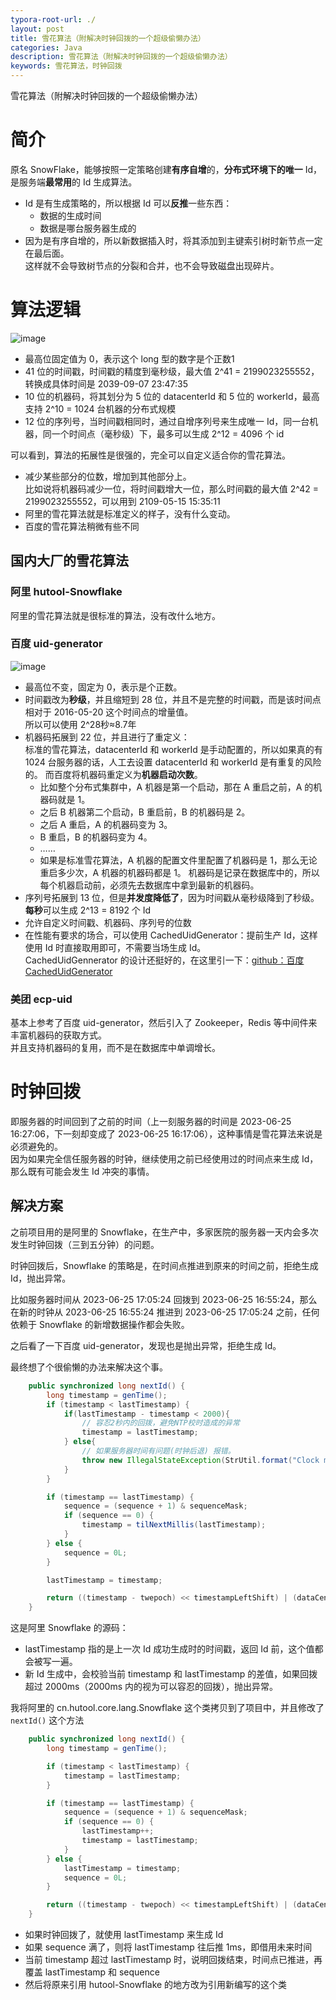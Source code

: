 ```yaml
---
typora-root-url: ./
layout: post
title: 雪花算法（附解决时钟回拨的一个超级偷懒办法）
categories: Java
description: 雪花算法（附解决时钟回拨的一个超级偷懒办法）
keywords: 雪花算法，时钟回拨
---
```


雪花算法（附解决时钟回拨的一个超级偷懒办法）

# 简介
原名 SnowFlake，能够按照一定策略创建**有序自增**的，**分布式环境下的唯一** Id，是服务端**最常用**的 Id 生成算法。<br>
- Id 是有生成策略的，所以根据 Id 可以**反推**一些东西：
	- 数据的生成时间
	- 数据是哪台服务器生成的
- 因为是有序自增的，所以新数据插入时，将其添加到主键索引树时新节点一定在最后面。<br>
  这样就不会导致树节点的分裂和合并，也不会导致磁盘出现碎片。

# 算法逻辑
![image](/assets/snowflake-01.png)
- 最高位固定值为 0，表示这个 long 型的数字是个正数1
- 41 位的时间戳，时间戳的精度到毫秒级，最大值 2^41 = 2199023255552，转换成具体时间是 2039-09-07 23:47:35
- 10 位的机器码，将其划分为 5 位的 datacenterId 和 5 位的 workerId，最高支持 2^10 = 1024 台机器的分布式规模
- 12 位的序列号，当时间戳相同时，通过自增序列号来生成唯一 Id，同一台机器，同一个时间点（毫秒级）下，最多可以生成 2^12 = 4096 个 id

可以看到，算法的拓展性是很强的，完全可以自定义适合你的雪花算法。
- 减少某些部分的位数，增加到其他部分上。<br>
  比如说将机器码减少一位，将时间戳增大一位，那么时间戳的最大值 2^42 = 2199023255552，可以用到 2109-05-15 15:35:11
- 阿里的雪花算法就是标准定义的样子，没有什么变动。
- 百度的雪花算法稍微有些不同
	
## 国内大厂的雪花算法
### 阿里 hutool-Snowflake
阿里的雪花算法就是很标准的算法，没有改什么地方。

### 百度 uid-generator
![image](/assets/snowflake-02.jpg)
- 最高位不变，固定为 0，表示是个正数。
- 时间戳改为**秒级**，并且缩短到 28 位，并且不是完整的时间戳，而是该时间点相对于 2016-05-20 这个时间点的增量值。<br>
  所以可以使用 2^28秒≈8.7年
- 机器码拓展到 22 位，并且进行了重定义：<br>
	标准的雪花算法，datacenterId 和 workerId 是手动配置的，所以如果真的有 1024 台服务器的话，人工去设置 datacenterId 和 workerId 是有重复的风险的。
	而百度将机器码重定义为**机器启动次数**。
	- 比如整个分布式集群中，A 机器是第一个启动，那在 A 重启之前，A 的机器码就是 1。
	- 之后 B 机器第二个启动，B 重启前，B 的机器码是 2。
	- 之后 A 重启，A 的机器码变为 3。
	- B 重启，B 的机器码变为 4。
	- ……
	- 如果是标准雪花算法，A 机器的配置文件里配置了机器码是 1，那么无论重启多少次，A 机器的机器码都是 1。
   机器码是记录在数据库中的，所以每个机器启动前，必须先去数据库中拿到最新的机器码。
- 序列号拓展到 13 位，但是**并发度降低了**，因为时间戳从毫秒级降到了秒级。<br>
  **每秒**可以生成 2^13 = 8192 个 Id
- 允许自定义时间戳、机器码、序列号的位数
- 在性能有要求的场合，可以使用 CachedUidGenerator：提前生产 Id，这样使用 Id 时直接取用即可，不需要当场生成 Id。<br>
  CachedUidGennerator 的设计还挺好的，在这里引一下：[github：百度 CachedUidGenerator](https://github.com/baidu/uid-generator/blob/master/README.zh_cn.md#cacheduidgenerator)



### 美团 ecp-uid
基本上参考了百度 uid-generator，然后引入了 Zookeeper，Redis 等中间件来丰富机器码的获取方式。<br>
并且支持机器码的复用，而不是在数据库中单调增长。

# 时钟回拨
即服务器的时间回到了之前的时间（上一刻服务器的时间是 2023-06-25 16:27:06，下一刻却变成了 2023-06-25 16:17:06），这种事情是雪花算法来说是必须避免的。<br>
因为如果完全信任服务器的时钟，继续使用之前已经使用过的时间点来生成 Id，那么既有可能会发生 Id 冲突的事情。

## 解决方案
之前项目用的是阿里的 Snowflake，在生产中，多家医院的服务器一天内会多次发生时钟回拨（三到五分钟）的问题。

时钟回拨后，Snowflake 的策略是，在时间点推进到原来的时间之前，拒绝生成 Id，抛出异常。

比如服务器时间从 2023-06-25 17:05:24 回拨到 2023-06-25 16:55:24，那么在新的时钟从 2023-06-25 16:55:24 推进到 2023-06-25 17:05:24 之前，任何依赖于 Snowflake 的新增数据操作都会失败。

之后看了一下百度 uid-generator，发现也是抛出异常，拒绝生成 Id。

最终想了个很偷懒的办法来解决这个事。

```java
	public synchronized long nextId() {
		long timestamp = genTime();
		if (timestamp < lastTimestamp) {
			if(lastTimestamp - timestamp < 2000){
				// 容忍2秒内的回拨，避免NTP校时造成的异常
				timestamp = lastTimestamp;
			} else{
				// 如果服务器时间有问题(时钟后退) 报错。
				throw new IllegalStateException(StrUtil.format("Clock moved backwards. Refusing to generate id for {}ms", lastTimestamp - timestamp));
			}
		}

		if (timestamp == lastTimestamp) {
			sequence = (sequence + 1) & sequenceMask;
			if (sequence == 0) {
				timestamp = tilNextMillis(lastTimestamp);
			}
		} else {
			sequence = 0L;
		}

		lastTimestamp = timestamp;

		return ((timestamp - twepoch) << timestampLeftShift) | (dataCenterId << dataCenterIdShift) | (workerId << workerIdShift) | sequence;
	}
```

这是阿里 Snowflake 的源码：
- lastTimestamp 指的是上一次 Id 成功生成时的时间戳，返回 Id 前，这个值都会被写一遍。
- 新 Id 生成中，会校验当前 timestamp 和 lastTimestamp 的差值，如果回拨超过 2000ms（2000ms 内的视为可以容忍的回拨），抛出异常。

我将阿里的 cn.hutool.core.lang.Snowflake 这个类拷贝到了项目中，并且修改了 `nextId()` 这个方法
```java
    public synchronized long nextId() {
        long timestamp = genTime();

        if (timestamp < lastTimestamp) {
            timestamp = lastTimestamp;
        }

        if (timestamp == lastTimestamp) {
            sequence = (sequence + 1) & sequenceMask;
            if (sequence == 0) {
                lastTimestamp++;
                timestamp = lastTimestamp;
            }
        } else {
            lastTimestamp = timestamp;
            sequence = 0L;
        }

        return ((timestamp - twepoch) << timestampLeftShift) | (dataCenterId << dataCenterIdShift) | (workerId << workerIdShift) | sequence;
    }
```

- 如果时钟回拨了，就使用 lastTimestamp 来生成 Id
- 如果 sequence 满了，则将 lastTimestamp 往后推 1ms，即借用未来时间
- 当前 timestamp 超过 lastTimestamp 时，说明回拨结束，时间点已推进，再覆盖 lastTimestamp 和 sequence
- 然后将原来引用 hutool-Snowflake 的地方改为引用新编写的这个类